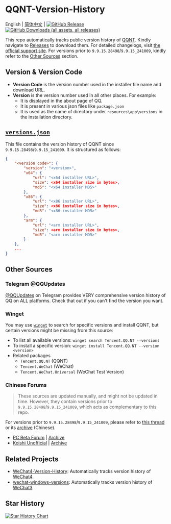 # QQNT-Version-History

English | [简体中文](README.zh-CN.md) |
[![GitHub Release](https://img.shields.io/github/v/release/PRO-2684/qqnt-version-history?display_name=release&label=QQ&logo=qq&color=1EBAFC)](https://github.com/PRO-2684/qqnt-version-history/releases/latest)
[![GitHub Downloads (all assets, all releases)](https://img.shields.io/github/downloads/PRO-2684/qqnt-version-history/total?logo=github)](https://github.com/PRO-2684/qqnt-version-history/releases)

This repo automatically tracks public version history of [QQNT](https://im.qq.com/pcqq/index.shtml). Kindly navigate to [Releases](https://github.com/PRO-2684/qqnt-version-history/releases) to download them. For detailed changelogs, visit [the official support site](https://im.qq.com/pcqq/support.html). For versions prior to `9.9.15.28498`/`9.9.15_241009`, kindly refer to the [Other Sources](#other-sources) section.

## Version & Version Code

- **Version Code** is the version number used in the installer file name and download URL.
- **Version** is the version number used in all other places. For example:
    - It is displayed in the about page of QQ.
    - It is present in various json files like `package.json`
    - It is used as the name of directory under `resources\app\versions` in the installation directory.

## [`versions.json`](./versions.json)

This file contains the version history of QQNT since `9.9.15.28498`/`9.9.15_241009`. It is structured as follows:

```json
{
    "<version code>": {
        "version": "<version>",
        "x64": {
            "url": "<x64 installer URL>",
            "size": <x64 installer size in bytes>,
            "md5": "<x64 installer MD5>"
        },
        "x86": {
            "url": "<x86 installer URL>",
            "size": <x86 installer size in bytes>,
            "md5": "<x86 installer MD5>"
        },
        "arm": {
            "url": "<arm installer URL>",
            "size": <arm installer size in bytes>,
            "md5": "<arm installer MD5>"
        }
    },
    ...
}
```

## Other Sources

### Telegram @QQUpdates

[@QQUpdates](http://t.me/QQUpdates) on Telegram provides VERY comprehensive version history of QQ on ALL platforms. Check that out if you can't find the version you want.

### Winget

You may use [`winget`](https://github.com/microsoft/winget-cli) to search for specific versions and install QQNT, but certain versions might be missing from this source:

- To list all available versions: `winget search Tencent.QQ.NT --versions`
- To install a specific version: `winget install Tencent.QQ.NT --version <version>`
- Related packages
    - `Tencent.QQ.NT` (QQNT)
    - `Tencent.WeChat` (WeChat)
    - `Tencent.WeChat.Universal` (WeChat Test Version)

### Chinese Forums

> These sources are updated manually, and might not be updated in time. However, they contain versions prior to `9.9.15.28498`/`9.9.15_241009`, which acts as complementary to this repo.

For versions prior to `9.9.15.28498`/`9.9.15_241009`, please refer to [this thread](https://bbs.pcbeta.com/forum.php?mod=viewthread&tid=1969561) or its [archive](https://web.archive.org/web/20250314001429/https://bbs.pcbeta.com/forum.php?mod=viewthread&tid=1969561) (Chinese).

- [PC Beta Forum](https://bbs.pcbeta.com/forum.php?mod=viewthread&tid=1969561) | [Archive](https://web.archive.org/web/20250314001429/https://bbs.pcbeta.com/forum.php?mod=viewthread&tid=1969561)
- [Koishi Unofficial](https://forum.itzdrli.cc/d/9) | [Archive](https://web.archive.org/web/20250526040017/https://forum.itzdrli.cc/d/9)

## Related Projects

- [WeChat4-Version-History](https://github.com/PRO-2684/WeChat4-Version-History): Automatically tracks version history of [WeChat4](https://pc.weixin.qq.com/).
- [wechat-windows-versions](https://github.com/tom-snow/wechat-windows-versions): Automatically tracks version history of [WeChat3](https://pc.weixin.qq.com/).

## Star History

<a href="https://www.star-history.com/#PRO-2684/qqnt-version-history&Date">
 <picture>
   <source media="(prefers-color-scheme: dark)" srcset="https://api.star-history.com/svg?repos=PRO-2684/qqnt-version-history&type=Date&theme=dark" />
   <source media="(prefers-color-scheme: light)" srcset="https://api.star-history.com/svg?repos=PRO-2684/qqnt-version-history&type=Date" />
   <img alt="Star History Chart" src="https://api.star-history.com/svg?repos=PRO-2684/qqnt-version-history&type=Date" />
 </picture>
</a>
